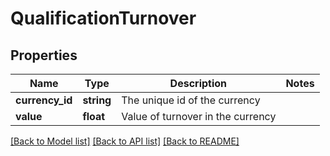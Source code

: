 # QualificationTurnover

## Properties
Name | Type | Description | Notes
------------ | ------------- | ------------- | -------------
**currency_id** | **string** | The unique id of the currency | 
**value** | **float** | Value of turnover in the currency | 

[[Back to Model list]](../../README.md#documentation-for-models) [[Back to API list]](../../README.md#documentation-for-api-endpoints) [[Back to README]](../../README.md)

